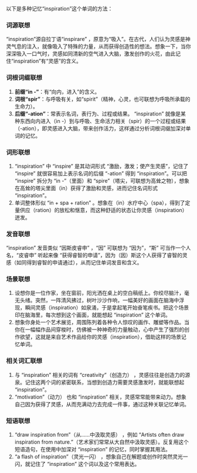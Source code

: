 以下是多种记忆“inspiration”这个单词的方法：

### 词源联想
“inspiration”源自拉丁语“inspirare” ，原意为“吸入”。在古代，人们认为灵感是神灵气息的注入，就像吸入了特殊的力量，从而获得创造性的想法。想象一下，当你深深吸入一口气时，灵感如同清新的空气进入大脑，激发创作的火花，由此记住“inspiration”有“灵感”的含义。

### 词根词缀联想
1. **前缀“in -”**：有“向内，进入”的含义。
2. **词根“spir”**：与呼吸有关，如“spirit”（精神，心灵，也可联想为呼吸所承载的生命力）。
3. **后缀“-ation”**：常表示名词，表行为、过程或结果。 “inspiration” 就像是某种东西向内进入（in -）到与呼吸、生命活力相关（spir）的一个过程或结果（-ation），即灵感进入大脑，带来创作活力，这样通过分析词根词缀加深对单词的记忆。

### 词形联想
1. “inspiration” 中 “inspire” 是其动词形式 “激励，激发；使产生灵感”，记住了 “inspire” 就很容易加上表示名词的后缀 “-ation” 得到 “inspiration”。可以把 “inspire” 拆分为 “in -”（里面）和 “spire”（塔尖，可联想为高耸之物），想象在高耸的塔尖里面（in）获得了激励和灵感，进而记住名词形式 “inspiration”。
2. 单词整体形似 “in + spa + ration” 。想象在（in）水疗中心（spa），得到了定量供应（ration）的放松和惬意，而这种舒适的状态让你灵感（inspiration）迸发。

### 发音联想
“inspiration” 发音类似 “因斯皮睿申” ，“因” 可联想为 “因为”，“斯” 可当作一个人名，“皮睿申” 听起来像 “获得睿智的申请”，因为（因）斯这个人获得了睿智的灵感（如同得到睿智的申请通过），从而记住单词发音和含义。

### 场景联想
1. 设想你是一位作家，坐在窗前，阳光洒在桌上的空白稿纸上。你绞尽脑汁，毫无头绪。突然，一阵清风拂过，树叶沙沙作响，一幅美好的画面在脑海中浮现，瞬间灵感（inspiration）如泉涌，于是拿起笔开始奋笔疾书。把这个场景印在脑海里，每次想到这个画面，就能想起 “inspiration” 这个单词。
2. 想象你身处一个艺术展览，周围陈列着各种令人惊叹的画作、雕塑等作品。当你在一幅幅作品间穿梭时，仿佛被一种神奇的力量触动，心中产生了强烈的创作欲望，这就是来自艺术作品给你的灵感（inspiration），借助这样的场景记忆单词。

### 相关词汇联想
1. 与 “inspiration” 相关的词有 “creativity”（创造力） ，灵感往往是创造力的源泉。记住这两个词的紧密联系，当想到创造力需要灵感激发时，就能联想起 “inspiration”。
2. “motivation”（动力） 也和 “inspiration” 相关，灵感常常能带来动力。想象自己因为获得了灵感，从而充满动力去完成一件事，通过这种关联记忆单词。

### 短语联想
1. “draw inspiration from”（从……中汲取灵感） ，例如 “Artists often draw inspiration from nature.”（艺术家们常常从大自然中汲取灵感）。反复用这个短语造句，在使用中加深对 “inspiration” 的记忆，同时掌握其用法。
2. “a flash of inspiration”（灵光一闪） ，想象自己在解题或创作时突然灵光一闪，就记住了 “inspiration” 这个词以及这个常用表达。 
